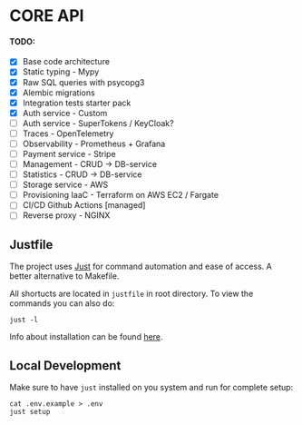 # CORE API

#### TODO:

- [x] Base code architecture
- [x] Static typing - Mypy
- [x] Raw SQL queries with psycopg3
- [x] Alembic migrations
- [x] Integration tests starter pack
- [x] Auth service - Custom
- [ ] Auth service - SuperTokens / KeyCloak?
- [ ] Traces - OpenTelemetry
- [ ] Observability - Prometheus + Grafana
- [ ] Payment service - Stripe
- [ ] Management - CRUD -> DB-service
- [ ] Statistics - CRUD -> DB-service
- [ ] Storage service - AWS
- [ ] Provisioning IaaC - Terraform on AWS EC2 / Fargate
- [ ] CI/CD Github Actions [managed]
- [ ] Reverse proxy - NGINX

## Justfile

The project uses [Just](https://github.com/casey/just) for command automation and ease of access. A better alternative to Makefile.

All shortucts are located in `justfile` in root directory. To view the commands you can also do:

```shell
just -l
```

Info about installation can be found [here](https://github.com/casey/just#packages).

## Local Development

Make sure to have `just` installed on you system and run for complete setup:

```
cat .env.example > .env
just setup
```
